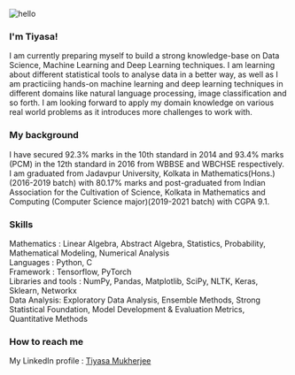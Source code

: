  ![hello](https://user-images.githubusercontent.com/74978788/130126908-378e054b-d344-40a1-9c40-bc1044d8f985.gif)
### I'm Tiyasa!
I am currently preparing myself to build a strong knowledge-base on Data Science, Machine Learning and Deep Learning techniques. I am learning about different statistical tools to analyse data in a better way, as well as I am practiciing hands-on machine learning and deep learning techniques in different domains like natural language processing, image classification and so forth. I am looking forward to apply my domain knowledge on various real world problems as it introduces more challenges to work with.
### My background 
I have secured 92.3% marks in the 10th standard in 2014 and 93.4% marks (PCM) in the 12th standard in 2016 from WBBSE and WBCHSE respectively. I am graduated from Jadavpur University, Kolkata in Mathematics(Hons.) (2016-2019 batch) with 80.17% marks and post-graduated from Indian Association for the Cultivation of Science, Kolkata in Mathematics and Computing (Computer Science major)(2019-2021 batch) with CGPA 9.1. 
### Skills
Mathematics : Linear Algebra, Abstract Algebra, Statistics, Probability, Mathematical Modeling, Numerical Analysis<br/>
Languages : Python, C<br/>  Framework : Tensorflow, PyTorch <br/> Libraries and tools : NumPy, Pandas, Matplotlib, SciPy, NLTK, Keras, Sklearn, Networkx <br/>  Data Analysis: Exploratory Data Analysis, Ensemble Methods, Strong Statistical Foundation, Model Development & Evaluation Metrics, Quantitative Methods <br/>
### How to reach me
My LinkedIn profile : [Tiyasa Mukherjee](https://www.linkedin.com/in/tiyasa-mukherjee-4165271aa/)
<!--
**tiyasa94/tiyasa94** is a ✨ _special_ ✨ repository because its `README.md` (this file) appears on your GitHub profile.

Here are some ideas to get you started:

- 🔭 I’m currently working on...
- 🌱 I’m currently learning ...
- 👯 I’m looking to collaborate on ...
- 🤔 I’m looking for help with ...
- 💬 Ask me about ...
- 📫 How to reach me: ...
- 😄 Pronouns: ..Her,she
- ⚡ Fun fact: ...
-->

